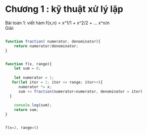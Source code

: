 # Chương 1 : kỹ thuật xử lý lặp
Bài toán 1: viết hàm f(x,n) = x^1/1 + x^2/2 + ... x^n/n  
Giải:
```js

function fraction( numerator, denominator){
    return numerator/denominator;
}


function f(x, range){
    let sum = 0;
  
    let numerator = 1;
   for(let itor = 1; itor <= range; itor++){
      numerator *= x;
      sum += fraction(numerator=numerator, denominator = itor)
  }
  
    console.log(sum);
    return sum;
}


f(x=2, range=5)
```
